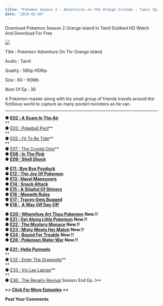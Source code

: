 ```yaml
---
title: "Pokemon Season 2 - Adventures on the Orange Islands - Tamil Episodes Download"
date: "2019-02-04"
---
```


Download Pokemon Season 2 Orange Island In Tamil Dubbed HD Watch And Download For Free

[![](https://3.bp.blogspot.com/-C-RYjAcqZKo/W5PTXwDEzlI/AAAAAAAAAvE/dwdxzbqpFUsA-JYfLTktlL7RP2qC2rc5ACLcBGAs/s320/PokemonAdventuresintheOrangeIslands-Tamil{2bdbed38d32e7704a3eaa20af56e2289d0665505d01c3d892d71953ac3249a13}2BEpisodes-{2bdbed38d32e7704a3eaa20af56e2289d0665505d01c3d892d71953ac3249a13}2BTamilKidz.jpg)](https://3.bp.blogspot.com/-C-RYjAcqZKo/W5PTXwDEzlI/AAAAAAAAAvE/dwdxzbqpFUsA-JYfLTktlL7RP2qC2rc5ACLcBGAs/s1600/PokemonAdventuresintheOrangeIslands-Tamil{2bdbed38d32e7704a3eaa20af56e2289d0665505d01c3d892d71953ac3249a13}2BEpisodes-{2bdbed38d32e7704a3eaa20af56e2289d0665505d01c3d892d71953ac3249a13}2BTamilKidz.jpg)

Title : Pokemon Adventure On Thr Orange Island

Audio : Tamil

Quality : 580p HDRip

Size : 60 – 90Mb

Num Of Ep : 36

A Pokemon master along with his small group of friends travels around the fictitious world to capture as many pocket monsters as he can.  
  

* * *

  
**● [E02 : A Scare In The Air](https://clk.ink/OtzOTufv)**  
**  
● [E03 : Pokeball Peril](https://clk.ink/igfEy)**  
**  
● [E05 : Fit To Be Tide](https://clk.ink/vn1uNs)**  
**  
● [E07 : The Crystal Onix](https://clk.ink/txCTkew)**  
**● [E08 : In The Pink](https://clk.ink/ZIxgHnI)**  
**● [E09 : Shell Shock](https://clk.ink/5WOl7HHM)** 

**● [E11 : Bye Bye Psyduck](https://clk.ink/uMY4)**   
**● [E12 : The Joy Of Pokemon](https://clk.ink/su96yP)**   
**● [E13 : Navel Maneuvers](https://clk.ink/U9A1DqGB)**  
**● [E14 : Snack Attack](https://clk.ink/Pnp1qDtk)**   
**● [E15 : A Shipful Of Shivers](https://clk.ink/qKG4)**   
**● [E16 : Meowth Rules](https://clk.ink/Vn7Pc)**  
**● [E17 : Tracey Gets Bugged](https://clk.ink/XklPX)**  
**● [E18 :  A Way Off Day Off](https://clk.ink/oQtAId)**

● **[E20 : Wherefore Art Thou Pokemon](https://clk.ink/MkSygr)** **New.!!**  
**● [E21 : Get Along Little Pokemon](https://clk.ink/D6oYlTC)** **New.!!**  
**● [E22 : The Mystery Menace](https://clk.ink/7UNm2MfW)** **New.!!**  
**● [E23 : Misty Meets Her Match](https://clk.ink/RHoH3Ejz)** **New.!!**  
**● [E24 : Bound For Trouble](https://clk.ink/owyc)** **New.!!**  
**● [E26 : Pokemon Water War](https://clk.ink/5FDEd)** **New.!!**

**● [E31 : Hello Punmelo](http://ujv.me/yZ2xkjG)**  
**  
● [E32 : Enter The Dragonite](http://ujv.me/5s8M6Sy)**  
**  
● [E33 : Viv Las Lapras](http://ujv.me/0gJZG1V)**  
**  
● [E36 : The Revalry Revival](http://ujv.me/9fTrFvW) Season End Ep..!**  

**\>> [Click For More Episodes](https://toonpirates.xyz/index.php?/forums/topic/83-pok{2bdbed38d32e7704a3eaa20af56e2289d0665505d01c3d892d71953ac3249a13}C3{2bdbed38d32e7704a3eaa20af56e2289d0665505d01c3d892d71953ac3249a13}A9mon-season-2-adventures-on-the-orange-islands-hdrip-480p-tamil-english-x264-100mbeach/) <<**  
  
**Post Your Comments**

